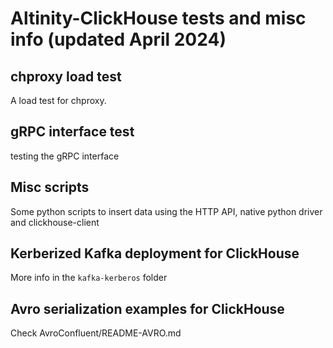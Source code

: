 
# Altinity-ClickHouse tests and misc info (updated April 2024)

## chproxy load test

A load test for chproxy.

## gRPC interface test

testing the gRPC interface

## Misc scripts

Some python scripts to insert data using the HTTP API, native python driver and clickhouse-client

## Kerberized Kafka deployment for ClickHouse

More info in the `kafka-kerberos` folder

## Avro serialization examples for ClickHouse

Check AvroConfluent/README-AVRO.md
